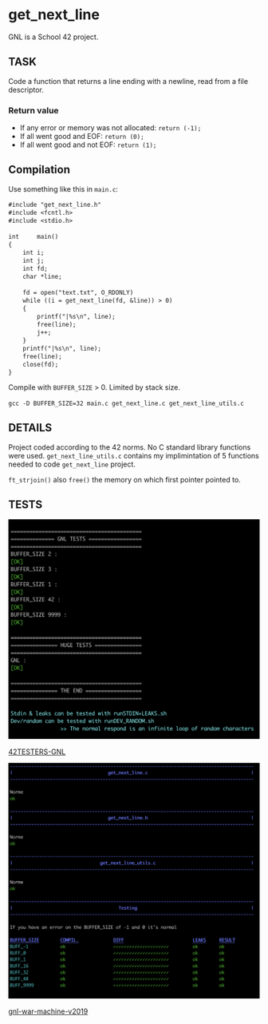# get_next_line

GNL is a School 42 project.

## TASK

Code a function that returns a line ending with a newline, read from a file descriptor.

### Return value

* If any error or memory was not allocated:	`return (-1);`
* If all went good and EOF:	`return (0);`
* If all went good and not EOF:	`return (1);`

## Compilation

Use something like this in `main.c`:
```
#include "get_next_line.h"
#include <fcntl.h>
#include <stdio.h>

int		main()
{
	int i;
	int j;
	int fd;
	char *line;

	fd = open("text.txt", O_RDONLY)
	while ((i = get_next_line(fd, &line)) > 0)
	{
		printf("|%s\n", line);
		free(line);
		j++;
	}
	printf("|%s\n", line);
	free(line);
	close(fd);
}
```

Compile with `BUFFER_SIZE` > 0. Limited by stack size.

`gcc -D BUFFER_SIZE=32 main.c get_next_line.c get_next_line_utils.c`


## DETAILS

Project coded according to the 42 norms. No C standard library functions were used. `get_next_line_utils.c` contains my implimintation of 5 functions needed to code `get_next_line` project.

`ft_strjoin()` also `free()` the memory on which first pointer pointed to.


## TESTS

<img src="./images/42TESTERS-GNL.png" width=%70 height=%70></img>

[42TESTERS-GNL](https://github.com/Mazoise/42TESTERS-GNL)

<img src="./images/gnl-war-machine-v2019.png" width=%70 height=%70></img>

[gnl-war-machine-v2019](https://github.com/Alexandre94H/gnl-war-machine-v2019)
